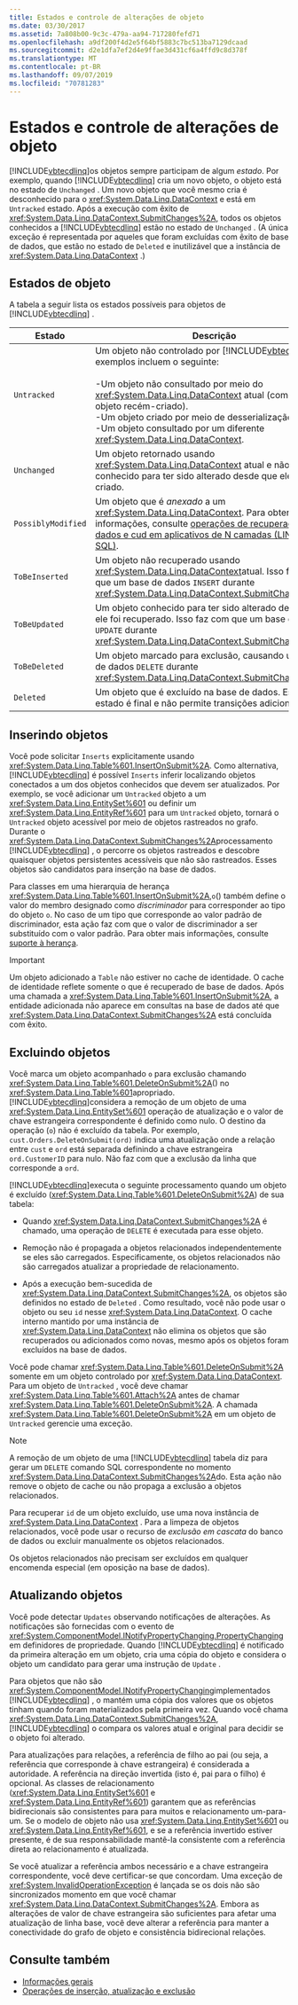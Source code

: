 ```yaml
---
title: Estados e controle de alterações de objeto
ms.date: 03/30/2017
ms.assetid: 7a808b00-9c3c-479a-aa94-717280fefd71
ms.openlocfilehash: a9df200f4d2e5f64bf5883c7bc513ba7129dcaad
ms.sourcegitcommit: d2e1dfa7ef2d4e9ffae3d431cf6a4ffd9c8d378f
ms.translationtype: MT
ms.contentlocale: pt-BR
ms.lasthandoff: 09/07/2019
ms.locfileid: "70781283"
---
```

# <a name="object-states-and-change-tracking"></a>Estados e controle de alterações de objeto

[!INCLUDE[vbtecdlinq](../../../../../../includes/vbtecdlinq-md.md)]os objetos sempre participam de algum *estado*. Por exemplo, quando [!INCLUDE[vbtecdlinq](../../../../../../includes/vbtecdlinq-md.md)] cria um novo objeto, o objeto está no estado de `Unchanged` . Um novo objeto que você mesmo cria é desconhecido para o <xref:System.Data.Linq.DataContext> e está em `Untracked` estado. Após a execução com êxito de <xref:System.Data.Linq.DataContext.SubmitChanges%2A>, todos os objetos conhecidos a [!INCLUDE[vbtecdlinq](../../../../../../includes/vbtecdlinq-md.md)] estão no estado de `Unchanged` . (A única exceção é representada por aqueles que foram excluídas com êxito de base de dados, que estão no estado de `Deleted` e inutilizável que a instância de <xref:System.Data.Linq.DataContext> .)

## <a name="object-states"></a>Estados de objeto

A tabela a seguir lista os estados possíveis para objetos de [!INCLUDE[vbtecdlinq](../../../../../../includes/vbtecdlinq-md.md)] .

|Estado|Descrição|
|-----------|-----------------|
|`Untracked`|Um objeto não controlado por [!INCLUDE[vbtecdlinq](../../../../../../includes/vbtecdlinq-md.md)]. Os exemplos incluem o seguinte:<br /><br /> -Um objeto não consultado por meio do <xref:System.Data.Linq.DataContext> atual (como um objeto recém-criado).<br />-Um objeto criado por meio de desserialização<br />-Um objeto consultado por um diferente <xref:System.Data.Linq.DataContext>.|
|`Unchanged`|Um objeto retornado usando <xref:System.Data.Linq.DataContext> atual e não conhecido para ter sido alterado desde que ele foi criado.|
|`PossiblyModified`|Um objeto que é *anexado* a um <xref:System.Data.Linq.DataContext>. Para obter mais informações, consulte [operações de recuperação de dados e cud em aplicativos de N camadas (LINQ to SQL)](data-retrieval-and-cud-operations-in-n-tier-applications.md).|
|`ToBeInserted`|Um objeto não recuperado usando <xref:System.Data.Linq.DataContext>atual. Isso faz com que um base de dados `INSERT` durante <xref:System.Data.Linq.DataContext.SubmitChanges%2A>.|
|`ToBeUpdated`|Um objeto conhecido para ter sido alterado desde que ele foi recuperado. Isso faz com que um base de dados `UPDATE` durante <xref:System.Data.Linq.DataContext.SubmitChanges%2A>.|
|`ToBeDeleted`|Um objeto marcado para exclusão, causando um base de dados `DELETE` durante <xref:System.Data.Linq.DataContext.SubmitChanges%2A>.|
|`Deleted`|Um objeto que é excluído na base de dados. Esse estado é final e não permite transições adicionais.|

## <a name="inserting-objects"></a>Inserindo objetos

Você pode solicitar `Inserts` explicitamente usando <xref:System.Data.Linq.Table%601.InsertOnSubmit%2A>. Como alternativa, [!INCLUDE[vbtecdlinq](../../../../../../includes/vbtecdlinq-md.md)] é possível `Inserts` inferir localizando objetos conectados a um dos objetos conhecidos que devem ser atualizados. Por exemplo, se você adicionar um `Untracked` objeto a um <xref:System.Data.Linq.EntitySet%601> ou definir um <xref:System.Data.Linq.EntityRef%601> para um `Untracked` objeto, tornará o `Untracked` objeto acessível por meio de objetos rastreados no grafo. Durante o <xref:System.Data.Linq.DataContext.SubmitChanges%2A>processamento [!INCLUDE[vbtecdlinq](../../../../../../includes/vbtecdlinq-md.md)] , o percorre os objetos rastreados e descobre quaisquer objetos persistentes acessíveis que não são rastreados. Esses objetos são candidatos para inserção na base de dados.

Para classes em uma hierarquia de herança <xref:System.Data.Linq.Table%601.InsertOnSubmit%2A>,`o`() também define o valor do membro designado como *discriminador* para corresponder ao tipo do objeto `o`. No caso de um tipo que corresponde ao valor padrão de discriminador, esta ação faz com que o valor de discriminador a ser substituído com o valor padrão. Para obter mais informações, consulte [suporte à herança](inheritance-support.md).

> [!IMPORTANT]
> Um objeto adicionado a `Table` não estiver no cache de identidade. O cache de identidade reflete somente o que é recuperado de base de dados. Após uma chamada a <xref:System.Data.Linq.Table%601.InsertOnSubmit%2A>, a entidade adicionada não aparece em consultas na base de dados até que <xref:System.Data.Linq.DataContext.SubmitChanges%2A> está concluída com êxito.

## <a name="deleting-objects"></a>Excluindo objetos

Você marca um objeto acompanhado `o` para exclusão chamando <xref:System.Data.Linq.Table%601.DeleteOnSubmit%2A>() no <xref:System.Data.Linq.Table%601>apropriado. [!INCLUDE[vbtecdlinq](../../../../../../includes/vbtecdlinq-md.md)]considera a remoção de um objeto de uma <xref:System.Data.Linq.EntitySet%601> operação de atualização e o valor de chave estrangeira correspondente é definido como nulo. O destino da operação (`o`) não é excluído da tabela. Por exemplo, `cust.Orders.DeleteOnSubmit(ord)` indica uma atualização onde a relação entre `cust` e `ord` está separada definindo a chave estrangeira `ord.CustomerID` para nulo. Não faz com que a exclusão da linha que corresponde a `ord`.

[!INCLUDE[vbtecdlinq](../../../../../../includes/vbtecdlinq-md.md)]executa o seguinte processamento quando um objeto é excluído (<xref:System.Data.Linq.Table%601.DeleteOnSubmit%2A>) de sua tabela:

- Quando <xref:System.Data.Linq.DataContext.SubmitChanges%2A> é chamado, uma operação de `DELETE` é executada para esse objeto.

- Remoção não é propagada a objetos relacionados independentemente se eles são carregados. Especificamente, os objetos relacionados não são carregados atualizar a propriedade de relacionamento.

- Após a execução bem-sucedida de <xref:System.Data.Linq.DataContext.SubmitChanges%2A>, os objetos são definidos no estado de `Deleted` . Como resultado, você não pode usar o objeto ou seu `id` nesse <xref:System.Data.Linq.DataContext>. O cache interno mantido por uma instância de <xref:System.Data.Linq.DataContext> não elimina os objetos que são recuperados ou adicionados como novas, mesmo após os objetos foram excluídos na base de dados.

Você pode chamar <xref:System.Data.Linq.Table%601.DeleteOnSubmit%2A> somente em um objeto controlado por <xref:System.Data.Linq.DataContext>. Para um objeto de `Untracked` , você deve chamar <xref:System.Data.Linq.Table%601.Attach%2A> antes de chamar <xref:System.Data.Linq.Table%601.DeleteOnSubmit%2A>. A chamada <xref:System.Data.Linq.Table%601.DeleteOnSubmit%2A> em um objeto de `Untracked` gerencie uma exceção.

> [!NOTE]
> A remoção de um objeto de uma [!INCLUDE[vbtecdlinq](../../../../../../includes/vbtecdlinq-md.md)] tabela diz para gerar um `DELETE` comando SQL correspondente no momento <xref:System.Data.Linq.DataContext.SubmitChanges%2A>do. Esta ação não remove o objeto de cache ou não propaga a exclusão a objetos relacionados.
>
> Para recuperar `id` de um objeto excluído, use uma nova instância de <xref:System.Data.Linq.DataContext> . Para a limpeza de objetos relacionados, você pode usar o recurso de *exclusão em cascata* do banco de dados ou excluir manualmente os objetos relacionados.
>
> Os objetos relacionados não precisam ser excluídos em qualquer encomenda especial (em oposição na base de dados).

## <a name="updating-objects"></a>Atualizando objetos

Você pode detectar `Updates` observando notificações de alterações. As notificações são fornecidas com o evento de <xref:System.ComponentModel.INotifyPropertyChanging.PropertyChanging> em definidores de propriedade. Quando [!INCLUDE[vbtecdlinq](../../../../../../includes/vbtecdlinq-md.md)] é notificado da primeira alteração em um objeto, cria uma cópia do objeto e considera o objeto um candidato para gerar uma instrução de `Update` .

Para objetos que não são <xref:System.ComponentModel.INotifyPropertyChanging>implementados [!INCLUDE[vbtecdlinq](../../../../../../includes/vbtecdlinq-md.md)] , o mantém uma cópia dos valores que os objetos tinham quando foram materializados pela primeira vez. Quando você chama <xref:System.Data.Linq.DataContext.SubmitChanges%2A>, [!INCLUDE[vbtecdlinq](../../../../../../includes/vbtecdlinq-md.md)] o compara os valores atual e original para decidir se o objeto foi alterado.

Para atualizações para relações, a referência de filho ao pai (ou seja, a referência que corresponde à chave estrangeira) é considerada a autoridade. A referência na direção invertida (isto é, pai para o filho) é opcional. As classes de relacionamento (<xref:System.Data.Linq.EntitySet%601> e <xref:System.Data.Linq.EntityRef%601>) garantem que as referências bidirecionais são consistentes para para muitos e relacionamento um-para-um. Se o modelo de objeto não usa <xref:System.Data.Linq.EntitySet%601> ou <xref:System.Data.Linq.EntityRef%601>, e se a referência invertido estiver presente, é de sua responsabilidade mantê-la consistente com a referência direta ao relacionamento é atualizada.

Se você atualizar a referência ambos necessário e a chave estrangeira correspondente, você deve certificar-se que concordam. Uma exceção de <xref:System.InvalidOperationException> é lançada se os dois não são sincronizados momento em que você chamar <xref:System.Data.Linq.DataContext.SubmitChanges%2A>. Embora as alterações de valor de chave estrangeira são suficientes para afetar uma atualização de linha base, você deve alterar a referência para manter a conectividade do grafo de objeto e consistência bidirecional relações.

## <a name="see-also"></a>Consulte também

- [Informações gerais](background-information.md)
- [Operações de inserção, atualização e exclusão](insert-update-and-delete-operations.md)
